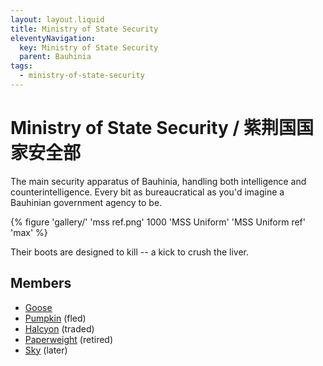 ```yaml
---
layout: layout.liquid
title: Ministry of State Security
eleventyNavigation:
  key: Ministry of State Security
  parent: Bauhinia
tags:
  - ministry-of-state-security
---
```


# Ministry of State Security / 紫荆国国家安全部

The main security apparatus of Bauhinia, handling both intelligence and counterintelligence. Every bit as bureaucratical as you'd imagine a Bauhinian government agency to be.

{% figure 'gallery/' 'mss ref.png' 1000 'MSS Uniform' 'MSS Uniform ref' 'max' %}

Their boots are designed to kill -- a kick to crush the liver.

## Members

- [Goose](/characters/goose/)
- [Pumpkin](/characters/pumpkin/) (fled)
- [Halcyon](/characters/halcyon/) (traded)
- [Paperweight](/characters/paperweight/) (retired)
- [Sky](/characters/sky/) (later)
